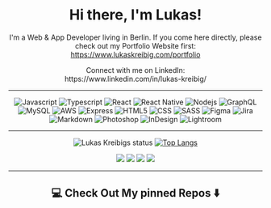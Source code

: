 <div align="center">

# Hi there, I'm Lukas!
I'm a Web & App Developer living in Berlin. If you come here directly, please check out my Portfolio Website first:
  <br>
  https://www.lukaskreibig.com/portfolio
  <p>
Connect with me on LinkedIn: 
  <br>
  https://www.linkedin.com/in/lukas-kreibig/
</div>

---
 <p align="center">
  
<img alt="Javascript" src="https://img.shields.io/badge/JavaScript-323330?style=for-the-badge&logo=javascript&logoColor=white" />
<img alt="Typescript" src="https://img.shields.io/badge/Typescript-000000?style=for-the-badge&logo=typescript&logoColor=3178C6" />
<img alt="React" src="https://img.shields.io/badge/React-61DAFB?style=for-the-badge&logo=react&logoColor=white" />
<img alt="React Native" src="https://img.shields.io/badge/React_Native-00008b?style=for-the-badge&logo=react&logoColor=white" />
<img alt="Nodejs" src="https://img.shields.io/badge/Node.js-43853D?style=for-the-badge&logo=node.js&logoColor=white" />
<img alt="GraphQL" src="https://img.shields.io/badge/GraphQL-E10098?style=for-the-badge&logo=graphql&logoColor=white" />
<img alt="MySQL" src="https://img.shields.io/badge/MySQL-4479A1?style=for-the-badge&logo=mysql&logoColor=white" />
<img alt="AWS" src="https://img.shields.io/badge/aws-323330?style=for-the-badge&logo=amazonaws&logoColor=white" />
<img alt="Express" src="https://img.shields.io/badge/Express.js-404D59?style=for-the-badge" />
<img alt="HTML5" src="https://img.shields.io/badge/HTML5-E34F26?style=for-the-badge&logo=html5&logoColor=white" />
<img alt="CSS" src="https://img.shields.io/badge/CSS3-1572B6?style=for-the-badge&logo=css3&logoColor=white" />
<img alt="SASS" src="https://img.shields.io/badge/Sass-CC6699?style=for-the-badge&logo=sass&logoColor=white" />
<img alt="Figma" src="https://img.shields.io/badge/Figma-F24E1E?style=for-the-badge&logo=figma&logoColor=white" />
<img alt="Jira" src="https://img.shields.io/badge/Jira-0052CC?style=for-the-badge&logo=jira&logoColor=white" />
<img alt="Markdown" src="https://img.shields.io/badge/Markdown-000000?style=for-the-badge&logo=markdown&logoColor=white" />
<img alt="Photoshop" src="https://img.shields.io/badge/Photoshop-31A8FF?style=for-the-badge&logo=adobephotoshop&logoColor=white" />
<img alt="InDesign" src="https://img.shields.io/badge/InDesign-FF3366?style=for-the-badge&logo=adobeindesign&logoColor=white" />
<img alt="Lightroom" src="https://img.shields.io/badge/Lightroom-31A8FF?style=for-the-badge&logo=adobelightroom&logoColor=white" />
</p>
  
  
</div>

---
<div align="center">

![Lukas Kreibigs status](https://github-readme-stats.vercel.app/api?username=lukaskreibig&&theme=dark&show_show_icons=true) [![Top Langs](https://github-readme-stats.vercel.app/api/top-langs/?username=lukaskreibig&langs_count=6&hide=html&theme=dark&layout=compact)](https://github.com/LukasKreibig/github-readme-stats)

</div>


<div align="center"> <img src="https://img.shields.io/badge/javascript%20-%23323330.svg?&style=for-the-badge&logo=javascript&logoColor=%23F7DF1E"/> <img src="https://img.shields.io/badge/html5%20-%23E34F26.svg?&style=for-the-badge&logo=html5&logoColor=white"/> <img src="https://img.shields.io/badge/css3%20-%231572B6.svg?&style=for-the-badge&logo=css3&logoColor=white"/>
<img src="https://img.shields.io/badge/react%20-%2320232a.svg?&style=for-the-badge&logo=react&logoColor=%2361DAFB"/> 


---

  ## <div align="center"> 💻 Check Out My pinned Repos ⬇️ </div>
